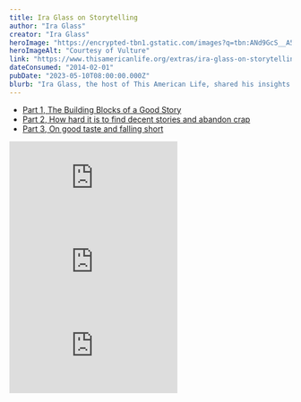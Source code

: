 ```yaml
---
title: Ira Glass on Storytelling
author: "Ira Glass"
creator: "Ira Glass"
heroImage: "https://encrypted-tbn1.gstatic.com/images?q=tbn:ANd9GcS__A5jam3cTG4wzYkpLoKveUTojRwabvnz8-grAZsUYJi5Ggx2"
heroImageAlt: "Courtesy of Vulture"
link: "https://www.thisamericanlife.org/extras/ira-glass-on-storytelling"
dateConsumed: "2014-02-01"
pubDate: "2023-05-10T08:00:00.000Z"
blurb: "Ira Glass, the host of This American Life, shared his insights on storytelling in a short 30 minute interview revolving around the importance of engaging the audience, using vivid language, and focusing on the structure and characters of the story."
---
```


- [Part 1, The Building Blocks of a Good Story](https://www.youtube.com/watch?v=5pFI9UuC_fc)
- [Part 2, How hard it is to find decent stories and abandon crap](https://www.youtube.com/watch?v=dx2cI-2FJRs)
- [Part 3, On good taste and falling short](https://www.youtube.com/watch?v=X2wLP0izeJE)

<iframe
  class="aspect-video w-full my-2"
  src="https://www.youtube.com/embed/5pFI9UuC_fc?si=0nVMtlfE5D263P5v"
  title="YouTube video player"
  frameborder="0"
  allow="accelerometer; autoplay; clipboard-write; encrypted-media; gyroscope; picture-in-picture; web-share"
  allowfullscreen
></iframe>

<iframe
  class="aspect-video w-full my-2"
  src="https://www.youtube.com/embed/dx2cI-2FJRs?si=oBbXP6uqP4UGyJSF"
  title="YouTube video player"
  frameborder="0"
  allow="accelerometer; autoplay; clipboard-write; encrypted-media; gyroscope; picture-in-picture; web-share"
  allowfullscreen
></iframe>

<iframe
  class="aspect-video w-full my-2"
  src="https://www.youtube.com/embed/X2wLP0izeJE?si=3ihSN2D7jCCRXrkS"
  title="YouTube video player"
  frameborder="0"
  allow="accelerometer; autoplay; clipboard-write; encrypted-media; gyroscope; picture-in-picture; web-share"
  allowfullscreen
></iframe>
